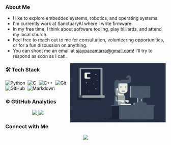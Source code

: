<!-- ![Jay Pacamarra Banner](TODO) -->

<!-- ## 👋 &nbsp;Hey there! I'm Jay -->

### About Me

* I like to explore embedded systems, robotics, and operating systems.
* I'm currently work at SanctuaryAI where I write firmware.
* In my free time, I think about software tooling, play billiards, and attend my local church.
* Feel free to reach out to me for consultation, volunteering opportunities, or for a fun discussion on anything.
* You can shoot me an email at sjaypacamarra@gmail.com! I'll try to respond as soon as I can.
<!-- * Please have a look at my [Resume](TODO). Open to feedback and suggestions -->

<img alt="Night Coding" src="https://raw.githubusercontent.com/AVS1508/AVS1508/master/assets/Night-Coding.gif" align="right"/>

### 🛠 Tech Stack

![Python](https://img.shields.io/badge/-Python-05122A?style=flat&logo=python)&nbsp;
![C](https://img.shields.io/badge/-C-05122A?style=flat&logo=C&logoColor=A8B9CC)&nbsp;
![C++](https://img.shields.io/badge/-C++-05122A?style=flat&logo=C%2B%2B&logoColor=00599C)&nbsp;
![Git](https://img.shields.io/badge/-Git-05122A?style=flat&logo=git)&nbsp;
![GitHub](https://img.shields.io/badge/-GitHub-05122A?style=flat&logo=github)&nbsp;
![Markdown](https://img.shields.io/badge/-Markdown-05122A?style=flat&logo=markdown)

### ⚙️ GtitHub Analytics

<p align="center">
<a href="https://github.com/jaypacamarra">
  <img height="180em" src="https://github-readme-stats-eight-theta.vercel.app/api?username=AVS1508&show_icons=true&theme=algolia&include_all_commits=true&count_private=true"/>
  <img height="180em" src="https://github-readme-stats-eight-theta.vercel.app/api/top-langs/?username=AVS1508&layout=compact&langs_count=8&theme=algolia"/>
</a>
</p>

### Connect with Me

<p align="center">
<a href="https://linkedin.com/in/jay-pacamarra"><img src="https://img.shields.io/badge/-Jay%20Pacamarra-0077B5?style=flat&logo=Linkedin&logoColor=white"/></a>
</p>
